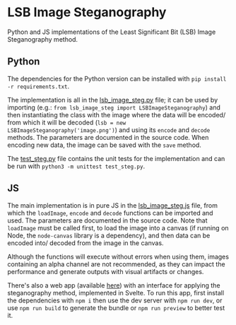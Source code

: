 # LSB Image Steganography

Python and JS implementations of the Least Significant Bit (LSB)
Image Steganography method.

## Python

The dependencies for the Python version can be installed with
`pip install -r requirements.txt`.

The implementation is all in the [lsb_image_steg.py](lsb_image_steg.py) file;
it can be used by importing
(e.g.: `from lsb_image_steg import LSBImageSteganography`) and then
instantiating the class with the image where the data will be encoded/
from which it will be decoded (`lsb = new LSBImageSteganography('image.png')`)
and using its `encode` and `decode` methods. The parameters are documented in
the source code. When encoding new data, the image can be saved with the
`save` method.

The [test_steg.py](test_steg.py) file contains the unit tests for the
implementation and can be run with `python3 -m unittest test_steg.py`.

## JS

The main implementation is in pure JS in the
[lsb_image_steg.js](web/src/lib/lsb_image_steg.js) file, from which the
`loadImage`, `encode` and `decode` functions can be imported and used.
The parameters are documented in the source code. Note that `loadImage` must
be called first, to load the image into a canvas (if running on Node, the
`node-canvas` library is a dependency), and then data can be encoded into/
decoded from the image in the canvas.

Although the functions will execute without errors when using them, images
containing an alpha channel are not recommended, as they can impact the
performance and generate outputs with visual artifacts or changes.

There's also a web app
(available [here](https://fabiobm.github.io/lsb_image_steganography)) with an
interface for applying the steganography method, implemented in Svelte.
To run this app, first install the dependencies with `npm i` then use the
dev server with `npm run dev`, or use `npm run build` to generate the bundle
or `npm run preview` to better test it.

